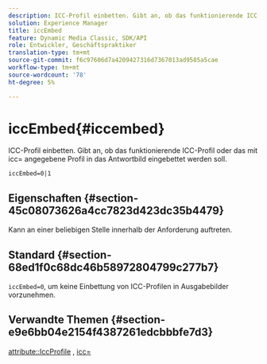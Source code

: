 ```yaml
---
description: ICC-Profil einbetten. Gibt an, ob das funktionierende ICC-Profil oder das mit icc= angegebene Profil in das Antwortbild eingebettet werden soll.
solution: Experience Manager
title: iccEmbed
feature: Dynamic Media Classic, SDK/API
role: Entwickler, Geschäftspraktiker
translation-type: tm+mt
source-git-commit: f6c97606d7a4209427316d7367013ad9585a5cae
workflow-type: tm+mt
source-wordcount: '78'
ht-degree: 5%

---
```



# iccEmbed{#iccembed}

ICC-Profil einbetten. Gibt an, ob das funktionierende ICC-Profil oder das mit icc= angegebene Profil in das Antwortbild eingebettet werden soll.

`iccEmbed=0|1`

## Eigenschaften {#section-45c08073626a4cc7823d423dc35b4479}

Kann an einer beliebigen Stelle innerhalb der Anforderung auftreten.

## Standard {#section-68ed1f0c68dc46b58972804799c277b7}

`iccEmbed=0`, um keine Einbettung von ICC-Profilen in Ausgabebilder vorzunehmen.

## Verwandte Themen {#section-e9e6bb04e2154f4387261edcbbbfe7d3}

[attribute::IccProfile](../../../../../ir-api/material-cat/image-rendering-api-ref/c-ir-material-catalog/c-ir-attributes-reference/r-ir-iccprofilegray.md#reference-712f1d0dcca748df9aaf495681bb39e6) ,  [icc=](../../../../../ir-api/http-protocol/image-rendering-api-ref/c-ir-http-protocol-ref/c-ir-http-protocol-command-reference/r-ir-icc.md#reference-86a2fff3cef24982ad2063d977a16e06)
